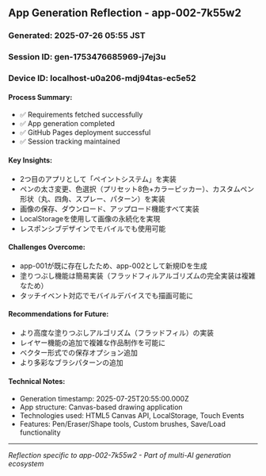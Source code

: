 ## App Generation Reflection - app-002-7k55w2

### Generated: 2025-07-26 05:55 JST
### Session ID: gen-1753476685969-j7ej3u  
### Device ID: localhost-u0a206-mdj94tas-ec5e52

#### Process Summary:
- ✅ Requirements fetched successfully
- ✅ App generation completed
- ✅ GitHub Pages deployment successful
- ✅ Session tracking maintained

#### Key Insights:
- 2つ目のアプリとして「ペイントシステム」を実装
- ペンの太さ変更、色選択（プリセット8色+カラーピッカー）、カスタムペン形状（丸、四角、スプレー、パターン）を実装
- 画像の保存、ダウンロード、アップロード機能すべて実装
- LocalStorageを使用して画像の永続化を実現
- レスポンシブデザインでモバイルでも使用可能

#### Challenges Overcome:
- app-001が既に存在したため、app-002として新規IDを生成
- 塗りつぶし機能は簡易実装（フラッドフィルアルゴリズムの完全実装は複雑なため）
- タッチイベント対応でモバイルデバイスでも描画可能に

#### Recommendations for Future:
- より高度な塗りつぶしアルゴリズム（フラッドフィル）の実装
- レイヤー機能の追加で複雑な作品制作を可能に
- ベクター形式での保存オプション追加
- より多彩なブラシパターンの追加

#### Technical Notes:
- Generation timestamp: 2025-07-25T20:55:00.000Z
- App structure: Canvas-based drawing application
- Technologies used: HTML5 Canvas API, LocalStorage, Touch Events
- Features: Pen/Eraser/Shape tools, Custom brushes, Save/Load functionality

---
*Reflection specific to app-002-7k55w2 - Part of multi-AI generation ecosystem*